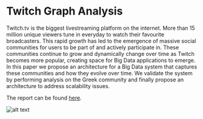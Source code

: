 # Twitch Graph Analysis

Twitch.tv is the biggest livestreaming platform on the internet. More than 15 million unique viewers tune in everyday to watch their favourite broadcasters. This rapid growth has led to the emergence of massive social communities for users to be part of and actively participate in. These communities continue to grow and dynamically change over time as Twitch becomes more popular, creating space for Big Data applications to emerge. In this paper we propose an architecture for a Big Data system that captures these communities and how they evolve over time. We validate the system by performing analysis on the Greek community and finally propose an architecture to address scalability issues.

The report can be found [here](./report.pdf).

![alt text](figures/question-2019.png)
